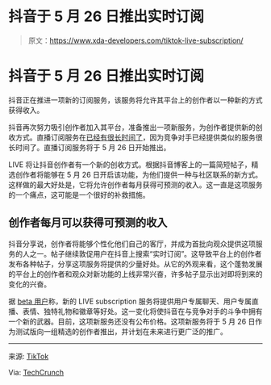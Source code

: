 # 抖音于 5 月 26 日推出实时订阅

> 原文：<https://www.xda-developers.com/tiktok-live-subscription/>

# 抖音于 5 月 26 日推出实时订阅

抖音正在推进一项新的订阅服务，该服务将允许其平台上的创作者以一种新的方式获得收入。

抖音再次努力吸引创作者加入其平台，准备推出一项新服务，为创作者提供新的创收方式。直播订阅服务在[已经有很长时间了](https://www.xda-developers.com/tiktok-testing-subscriptions/)，因为竞争对手已经提供类似的服务很长时间了。直播订阅服务将于 5 月 26 日开始推出。

LIVE 将让抖音创作者有一个新的创收方式。根据抖音博客上的一篇简短帖子，精选创作者将能够在 5 月 26 日开启该功能，为他们提供一种与社区联系的新方式。这样做的最大好处是，它将允许创作者每月获得可预测的收入。这一直是这项服务的一个痛点，这可能是一个很好的补救措施。

## 创作者每月可以获得可预测的收入

抖音分享说，创作者将能够个性化他们自己的客厅，并成为首批向观众提供这项服务的人之一。帖子继续敦促用户在抖音上搜索“实时订阅”。这导致平台上的创作者发布各种帖子，分享这项服务将提供的少量好处。从它的外观来看，这个蓬勃发展的平台上的创作者和观众对新功能的上线非常兴奋，许多帖子显示出对即将到来的变化的兴奋。

据 [beta 用户](https://www.tiktok.com/@tiktoklive_creator/video/7101310463501421870?is_copy_url=1&is_from_webapp=v1)称，新的 LIVE subscription 服务将提供用户专属聊天、用户专属直播、表情、独特礼物和徽章等好处。这一变化将使抖音在与竞争对手的斗争中拥有一个新的武器。目前，这项新服务还没有公布价格。这项新服务将于 5 月 26 日作为测试版向一组精选的创作者推出，并计划在未来进行更广泛的推广。

* * *

来源: [TikTok](https://newsroom.tiktok.com/en-us/live-subscription-invite-only)

Via: [TechCrunch](https://techcrunch.com/2022/05/23/tiktok-to-launch-live-creator-subscriptions-this-week/)